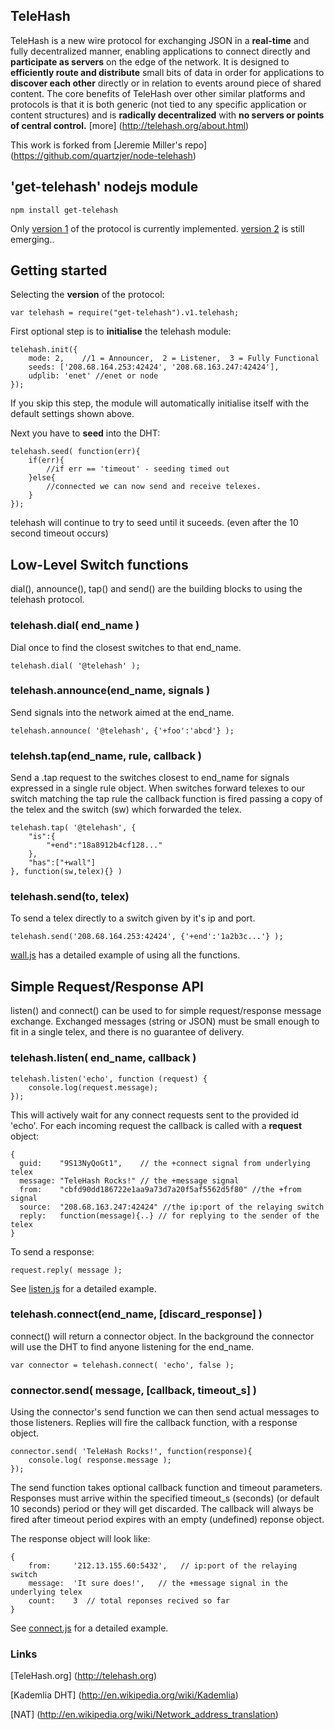## TeleHash

TeleHash is a new wire protocol for exchanging JSON in a **real-time** and fully decentralized manner, enabling applications to connect directly and **participate as servers** on the edge of the network.
It is designed to **efficiently route and distribute** small bits of data in order for applications to **discover each other** directly or in relation to events around piece of shared content.
The core benefits of TeleHash over other similar platforms and protocols is that it is both generic (not tied to any specific application or content structures) and is **radically decentralized** with **no servers or points of central control.**
[more] (http://telehash.org/about.html)

This work is forked from [Jeremie Miller's repo] (https://github.com/quartzjer/node-telehash)

## 'get-telehash' nodejs module

    npm install get-telehash

Only [version 1](http://telehash.org/proto.html) of the protocol is currently implemented.
[version 2](http://telehash.org/v2.html) is still emerging..

## Getting started
Selecting the **version** of the protocol:

    var telehash = require("get-telehash").v1.telehash;

First optional step is to **initialise** the telehash module:

    telehash.init({
        mode: 2,    //1 = Announcer,  2 = Listener,  3 = Fully Functional
        seeds: ['208.68.164.253:42424', '208.68.163.247:42424'],
        udplib: 'enet' //enet or node
    });

If you skip this step, the module will automatically initialise itself with the default settings shown above.

Next you have to **seed** into the DHT:

    telehash.seed( function(err){        
        if(err){ 
            //if err == 'timeout' - seeding timed out
        }else{
            //connected we can now send and receive telexes.
        }
    });

telehash will continue to try to seed until it suceeds. (even after the 10 second timeout occurs)

## Low-Level Switch functions

dial(), announce(), tap() and send() are the building blocks to using the telehash protocol.

### telehash.dial( end_name )
Dial once to find the closest switches to that end_name.

    telehash.dial( '@telehash' );

### telehash.announce(end_name, signals )
Send signals into the network aimed at the end_name.

    telehash.announce( '@telehash', {'+foo':'abcd'} );    


### telehsh.tap(end_name, rule, callback )
Send a .tap request to the switches closest to end_name for signals expressed in a single rule object.
When switches forward telexes to our switch matching the tap rule the callback function is fired passing a copy of 
the telex and the switch (sw) which forwarded the telex.

    telehash.tap( '@telehash', {
        "is":{
            "+end":"18a8912b4cf128..."
        },
        "has":["+wall"]
    }, function(sw,telex){} )


### telehash.send(to, telex)
To send a telex directly to a switch given by it's ip and port.

    telehash.send('208.68.164.253:42424', {'+end':'1a2b3c...'} );


[wall.js](https://github.com/mnaamani/node-telehash/blob/master/examples/wall.js) has a detailed example of using all the functions.

## Simple Request/Response API
listen() and connect() can be used to for simple request/response message exchange. 
Exchanged messages (string or JSON) must be small enough to fit in a single telex, and there is no guarantee of delivery.

### telehash.listen( end_name, callback )

    telehash.listen('echo', function (request) {
        console.log(request.message);
    });    


This will actively wait for any connect requests sent to the provided id 'echo'. 
For each incoming request the callback is called with a **request** object:

    {        
      guid:    "9S13NyQoGt1",    // the +connect signal from underlying telex
      message: "TeleHash Rocks!" // the +message signal 
      from:    "cbfd90dd186722e1aa9a73d7a20f5af5562d5f80" //the +from signal
      source:  "208.68.163.247:42424" //the ip:port of the relaying switch
      reply:   function(message){..} // for replying to the sender of the telex
    }

To send a response:

    request.reply( message );

See [listen.js](https://github.com/mnaamani/node-telehash/master/blob/examples/listen.js) for a detailed example.


### telehash.connect(end_name, [discard_response] )
connect() will return a connector object. In the background the connector will use the DHT to
find anyone listening for the end_name.

    var connector = telehash.connect( 'echo', false );

### connector.send( message, [callback, timeout_s] )

Using the connector's send function we can then send actual messages to those listeners. 
Replies will fire the callback function, with a response object.      
    
    connector.send( 'TeleHash Rocks!', function(response){
        console.log( response.message );
    });

The send function takes optional callback function and timeout parameters. 
Responses must arrive within the specified timeout_s (seconds) (or default 10 seconds) period or they will get discarded. 
The callback will always be fired after timeout period expires with an empty (undefined) reponse object.

The response object will look like:

    {
        from:     '212.13.155.60:5432',   // ip:port of the relaying switch
        message:  'It sure does!',   // the +message signal in the underlying telex
        count:    3  // total reponses recived so far
    }
    
See [connect.js](https://github.com/mnaamani/node-telehash/blob/master/examples/connect.js) for a detailed example.

### Links
[TeleHash.org] (http://telehash.org)

[Kademlia DHT] (http://en.wikipedia.org/wiki/Kademlia)

[NAT] (http://en.wikipedia.org/wiki/Network_address_translation)
